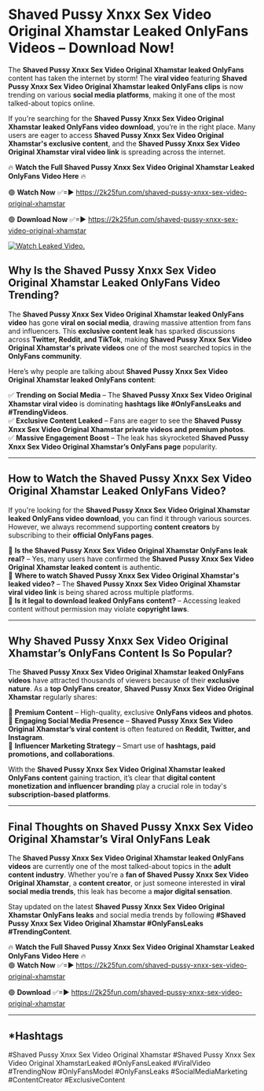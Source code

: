 # Shaved Pussy Xnxx Sex Video Original Xhamstar Leaked OnlyFans Videos – Download Now!

The **Shaved Pussy Xnxx Sex Video Original Xhamstar leaked OnlyFans** content has taken the internet by storm! The **viral video** featuring **Shaved Pussy Xnxx Sex Video Original Xhamstar leaked OnlyFans clips** is now trending on various **social media platforms**, making it one of the most talked-about topics online.  

If you're searching for the **Shaved Pussy Xnxx Sex Video Original Xhamstar leaked OnlyFans video download**, you’re in the right place. Many users are eager to access **Shaved Pussy Xnxx Sex Video Original Xhamstar's exclusive content**, and the **Shaved Pussy Xnxx Sex Video Original Xhamstar viral video link** is spreading across the internet.  

🔥 **Watch the Full Shaved Pussy Xnxx Sex Video Original Xhamstar Leaked OnlyFans Video Here** 🔥  

🟢 **Watch Now** ✅=► https://2k25fun.com/shaved-pussy-xnxx-sex-video-original-xhamstar

🟢 **Download Now** ✅=► https://2k25fun.com/shaved-pussy-xnxx-sex-video-original-xhamstar

[![Watch Leaked Video.](https://miro.medium.com/v2/resize:fit:828/format:webp/1*cilzJN44JGOrTw9NJCrNHA.gif "Watch Leaked Video")](https://2k25fun.com/shaved-pussy-xnxx-sex-video-original-xhamstar)

## **Why Is the Shaved Pussy Xnxx Sex Video Original Xhamstar Leaked OnlyFans Video Trending?**  

The **Shaved Pussy Xnxx Sex Video Original Xhamstar leaked OnlyFans video** has gone **viral on social media**, drawing massive attention from fans and influencers. This **exclusive content leak** has sparked discussions across **Twitter, Reddit, and TikTok**, making **Shaved Pussy Xnxx Sex Video Original Xhamstar's private videos** one of the most searched topics in the **OnlyFans community**.  

Here’s why people are talking about **Shaved Pussy Xnxx Sex Video Original Xhamstar leaked OnlyFans content**:  

✅ **Trending on Social Media** – The **Shaved Pussy Xnxx Sex Video Original Xhamstar viral video** is dominating **hashtags like #OnlyFansLeaks and #TrendingVideos**.  
✅ **Exclusive Content Leaked** – Fans are eager to see the **Shaved Pussy Xnxx Sex Video Original Xhamstar private videos and premium photos**.  
✅ **Massive Engagement Boost** – The leak has skyrocketed **Shaved Pussy Xnxx Sex Video Original Xhamstar’s OnlyFans page** popularity.  

---

## **How to Watch the Shaved Pussy Xnxx Sex Video Original Xhamstar Leaked OnlyFans Video?**  

If you're looking for the **Shaved Pussy Xnxx Sex Video Original Xhamstar leaked OnlyFans video download**, you can find it through various sources. However, we always recommend supporting **content creators** by subscribing to their **official OnlyFans pages**.  

🔹 **Is the Shaved Pussy Xnxx Sex Video Original Xhamstar OnlyFans leak real?** – Yes, many users have confirmed the **Shaved Pussy Xnxx Sex Video Original Xhamstar leaked content** is authentic.  
🔹 **Where to watch Shaved Pussy Xnxx Sex Video Original Xhamstar's leaked video?** – The **Shaved Pussy Xnxx Sex Video Original Xhamstar viral video link** is being shared across multiple platforms.  
🔹 **Is it legal to download leaked OnlyFans content?** – Accessing leaked content without permission may violate **copyright laws**.  

---

## **Why Shaved Pussy Xnxx Sex Video Original Xhamstar’s OnlyFans Content Is So Popular?**  

The **Shaved Pussy Xnxx Sex Video Original Xhamstar leaked OnlyFans videos** have attracted thousands of viewers because of their **exclusive nature**. As a **top OnlyFans creator**, **Shaved Pussy Xnxx Sex Video Original Xhamstar** regularly shares:  

📌 **Premium Content** – High-quality, exclusive **OnlyFans videos and photos**.  
📌 **Engaging Social Media Presence** – **Shaved Pussy Xnxx Sex Video Original Xhamstar’s viral content** is often featured on **Reddit, Twitter, and Instagram**.  
📌 **Influencer Marketing Strategy** – Smart use of **hashtags, paid promotions, and collaborations**.  

With the **Shaved Pussy Xnxx Sex Video Original Xhamstar leaked OnlyFans content** gaining traction, it’s clear that **digital content monetization and influencer branding** play a crucial role in today's **subscription-based platforms**.  

---

## **Final Thoughts on Shaved Pussy Xnxx Sex Video Original Xhamstar’s Viral OnlyFans Leak**  

The **Shaved Pussy Xnxx Sex Video Original Xhamstar leaked OnlyFans videos** are currently one of the most talked-about topics in the **adult content industry**. Whether you're a **fan of Shaved Pussy Xnxx Sex Video Original Xhamstar**, a **content creator**, or just someone interested in **viral social media trends**, this leak has become a **major digital sensation**.  

Stay updated on the latest **Shaved Pussy Xnxx Sex Video Original Xhamstar OnlyFans leaks** and social media trends by following **#Shaved Pussy Xnxx Sex Video Original Xhamstar #OnlyFansLeaks #TrendingContent**.  

🔥 **Watch the Full Shaved Pussy Xnxx Sex Video Original Xhamstar Leaked OnlyFans Video Here** 🔥  
🟢 **Watch Now** ✅=► https://2k25fun.com/shaved-pussy-xnxx-sex-video-original-xhamstar

🟢 **Download** ✅=► https://2k25fun.com/shaved-pussy-xnxx-sex-video-original-xhamstar

---

## *Hashtags
#Shaved Pussy Xnxx Sex Video Original Xhamstar #Shaved Pussy Xnxx Sex Video Original XhamstarLeaked #OnlyFansLeaked #ViralVideo #TrendingNow #OnlyFansModel #OnlyFansLeaks #SocialMediaMarketing #ContentCreator #ExclusiveContent  